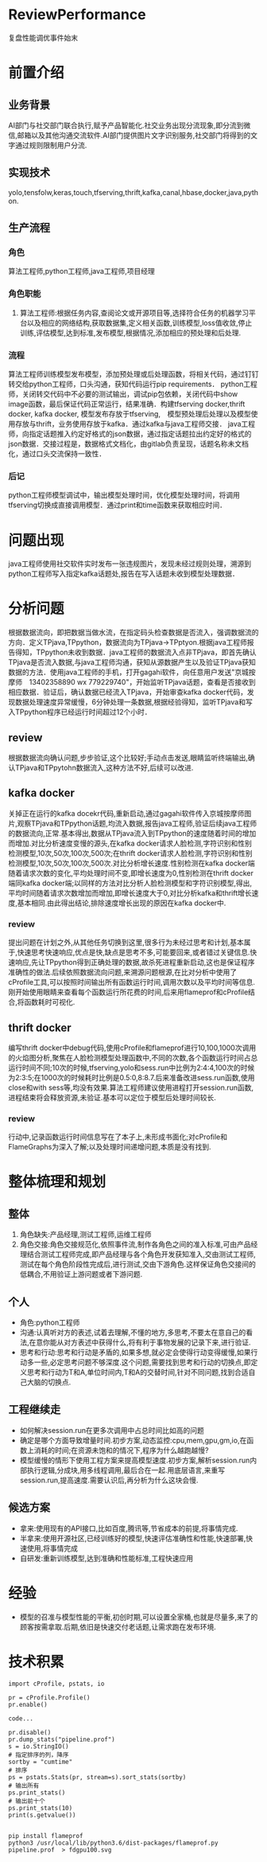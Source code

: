# ReviewPerformance
复盘性能调优事件始末
# 前置介绍
## 业务背景
AI部门与社交部门联合执行,赋予产品智能化.社交业务出现分流现象,即分流到微信,邮箱以及其他沟通交流软件.AI部门提供图片文字识别服务,社交部门将得到的文字通过规则限制用户分流.
## 实现技术
yolo,tensfolw,keras,touch,tfserving,thrift,kafka,canal,hbase,docker,java,python.
## 生产流程
### 角色
算法工程师,python工程师,java工程师,项目经理
### 角色职能
1. 算法工程师:根据任务内容,查阅论文或开源项目等,选择符合任务的机器学习平台以及相应的网络结构,获取数据集,定义相关函数,训练模型,loss值收敛,停止训练,评估模型,达到标准,发布模型,根据情况,添加相应的预处理和后处理.
### 流程
算法工程师训练模型发布模型，添加预处理或后处理函数，将相关代码，通过钉钉转交给python工程师，口头沟通，获知代码运行pip requirements．
python工程师，关闭转交代码中不必要的测试输出，调试pip包依赖，关闭代码中show image函数，最后保证代码正常运行，结果准确．构建tfserving docker,thrift docker, kafka docker, 模型发布存放于tfserving,　模型预处理后处理以及模型使用存放与thrift，业务使用存放于kafka．通过kafka与java工程师交接．
java工程师，向指定话题推入约定好格式的json数据，通过指定话题拉出约定好的格式的json数据．交接过程是，数据格式文档化，由gitlab负责呈现，话题名称未文档化，通过口头交流保持一致性．
### 后记
python工程师模型调试中，输出模型处理时间，优化模型处理时间，将调用tfserving切换成直接调用模型．通过print和time函数来获取相应时间．
# 问题出现
java工程师使用社交软件实时发布一张违规图片，发现未经过规则处理，溯源到python工程师写入指定kafka话题处,报告在写入话题未收到模型处理数据．
# 分析问题
根据数据流向，即把数据当做水流，在指定码头检查数据是否流入，强调数据流的方向．定义TPjava,TPpython，数据流向为TPjava->TPptyon.根据java工程师报告得知，TPpython未收到数据．java工程师的数据流入点非TPjava，即首先确认TPjava是否流入数据,与java工程师沟通，获知从源数据产生以及验证TPjava获知数据的方法．使用java工程师的手机，打开gagahi软件，向任意用户发送"京城按摩师　13402358890 wx 779229740"，开始监听TPjava话题，查看是否接收到相应数据．验证后，确认数据已经流入TPjava，开始审查kafka docker代码，发现数据处理速度异常缓慢，6分钟处理一条数据,根据经验得知，监听TPjava和写入TPpython程序已经运行时间超过12个小时．
## review
根据数据流向确认问题,步步验证,这个比较好;手动点击发送,眼睛监听终端输出,确认TPjava和TPpytohn数据流入,这种方法不好,后续可以改进.
## kafka docker
关掉正在运行的kafka docekr代码,重新启动,通过gagahi软件传入京城按摩师图片,观察TPjava和TPpython话题,均流入数据,报告java工程师,验证后续java工程师的数据流向,正常.基本得出,数据从TPjava流入到TPpython的速度随着时间的增加而增加.对比分析速度变慢的源头,在kafka docker请求人脸检测,字符识别和性别检测模型,10次,50次,100次,500次;在thrift docker请求人脸检测,字符识别和性别检测模型,10次,50次,100次,500次.对比分析增长速度.性别检测在kafka docker端随着请求次数的变化,平均处理时间不变,即增长速度为0,性别检测在thrift docker端同kafka docker端;以同样的方法对比分析人脸检测模型和字符识别模型,得出,平均时间随着请求次数增加而增加,即增长速度大于0,对比分析kafka和thrift增长速度,基本相同.由此得出结论,排除速度增长出现的原因在kafka docker中.
### review
提出问题在计划之外,从其他任务切换到这里,很多行为未经过思考和计划,基本属于,快速思考快速响应,优点是快,缺点是思考不多,可能要回来,或者错过关键信息.快速响应,先让TPpython得到正确处理的数据,故杀死进程重新启动,这也是保证程序准确性的做法.后续依照数据流向问题,来溯源问题根源,在比对分析中使用了cProfile工具,可以按照时间输出所有函数运行时间,调用次数以及平均时间等信息.刚开始使用眼睛来查看每个函数运行所花费的时间,后来用flameprof和cProfile结合,将函数耗时可视化.
## thrift docker
编写thrift docker中debug代码,使用cProfile和flameprof进行10,100,1000次调用的火焰图分析,聚焦在人脸检测模型处理函数中,不同的次数,各个函数运行时间占总运行时间不同;10次的时候,tfserving,yolo和sess.run中比例为2:4:4,100次的时候为2:3:5;在1000次的时候耗时比例是0.5:0,8:8.7.后来准备改进sess.run函数,使用close和with sess等,均没有效果.算法工程师建议使用进程打开session.run函数,进程结束将会释放资源,未验证.基本可以定位于模型后处理时间较长.
### review
行动中,记录函数运行时间信息写在了本子上,未形成书面化;对cProfile和FlameGraphs为深入了解;以及处理时间递增问题,本质是没有找到.
# 整体梳理和规划
## 整体
1. 角色缺失:产品经理,测试工程师,运维工程师
2. 角色交接:角色交接规范化,依照事件流,制作各角色之间的准入标准,可由产品经理结合测试工程师完成,即产品经理与各个角色开发获知准入,交由测试工程师,测试在每个角色阶段性完成后,进行测试,交由下游角色.这样保证角色交接间的低耦合,不用验证上游问题或者下游问题.
## 个人
- 角色:python工程师
- 沟通:认真听对方的表述,试着去理解,不懂的地方,多思考,不要太在意自己的看法,在意你能从对方表述中获得什么,将有利于事物发展的记录下来,进行验证.
- 思考和行动:思考和行动是矛盾的,如果多想,就必定会使得行动变得缓慢,如果行动多一些,必定思考问题不够深度.这个问题,需要找到思考和行动的切换点,即定义思考和行动为T和A,单位时间内,T和A的交替时间,针对不同问题,找到合适自己大脑的切换点.
## 工程继续走
- 如何解决session.run在更多次调用中占总时间比如高的问题
- 确定是哪个方面导致增量时间.初步方案,动态监控:cpu,mem,gpu,gm,io,在函数上消耗的时间;在资源未饱和的情况下,程序为什么越跑越慢?
- 模型缓慢的情形下使用工程方案来提高模型速度.初步方案,解析session.run内部执行逻辑,分成块,用多线程调用,最后合在一起.用底层语言,来重写session.run,提高速度.需要认识后,再分析为什么这块会慢.
## 候选方案
- 拿来:使用现有的API接口,比如百度,腾讯等,节省成本的前提,将事情完成.
- 半拿来:使用开源社区,已经训练好的模型,快速评估准确性和性能,快速部署,快速使用,将事情完成
- 自研发:重新训练模型,达到准确和性能标准,工程快速应用
# 经验
- 模型的召准与模型性能的平衡,初创时期,可以设置全家桶,也就是尽量多,来了的顾客按需拿取.后期,依旧是快速交付老话题,让需求跑在发布环境.

# 技术积累
```
import cProfile, pstats, io

pr = cProfile.Profile()
pr.enable()

code...

pr.disable()
pr.dump_stats("pipeline.prof")
s = io.StringIO()
# 指定排序的列，降序
sortby = "cumtime"
# 排序
ps = pstats.Stats(pr, stream=s).sort_stats(sortby)
# 输出所有
ps.print_stats()
# 输出前十个
ps.print_stats(10)
print(s.getvalue())


pip install flameprof
python3 /usr/local/lib/python3.6/dist-packages/flameprof.py pipeline.prof  > fdgpu100.svg
```
















